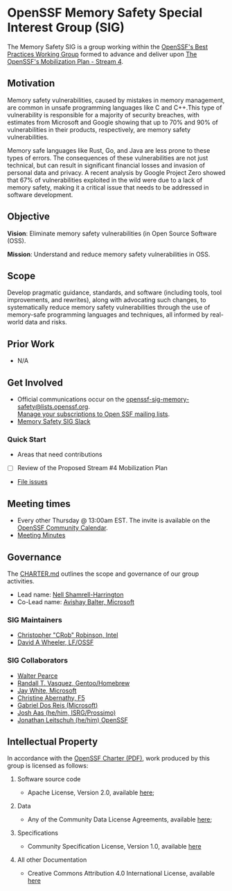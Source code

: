 # **OpenSSF Memory Safety Special Interest Group (SIG)**

The Memory Safety SIG is a group working within the [OpenSSF's Best Practices Working Group](https://github.com/ossf/wg-best-practices-os-developers) formed to advance and deliver upon [The OpenSSF's Mobilization Plan - Stream 4](https://8112310.fs1.hubspotusercontent-na1.net/hubfs/8112310/OpenSSF/White%20House%20OSS%20Mobilization%20Plan.pdf?hsCtaTracking=3b79d59d-e8d3-4c69-a67b-6b87b325313c%7C7a1a8b01-65ae-4bac-b97c-071dac09a2d8).

## **Motivation**

Memory safety vulnerabilities, caused by mistakes in memory management, are common in unsafe programming languages like C and C++.This type of vulnerability is responsible for a majority of security breaches, with estimates from Microsoft and Google showing that up to 70% and 90% of vulnerabilities in their products, respectively, are memory safety vulnerabilities.

Memory safe languages like Rust, Go, and Java are less prone to these types of errors. The consequences of these vulnerabilities are not just technical, but can result in significant financial losses and invasion of personal data and privacy. A recent analysis by Google Project Zero showed that 67% of vulnerabilities exploited in the wild were due to a lack of memory safety, making it a critical issue that needs to be addressed in software development.

## **Objective**

**Vision**: Eliminate memory safety vulnerabilities (in Open Source Software (OSS).

**Mission**: Understand and reduce memory safety vulnerabilities in OSS.

## **Scope**

Develop pragmatic guidance, standards, and software (including tools, tool improvements, and rewrites), along with advocating such changes, to systematically reduce memory safety vulnerabilities through the use of memory-safe programming languages and techniques, all informed by real-world data and risks.

## **Prior Work**

* N/A

## **Get Involved**

* Official communications occur on the [openssf-sig-memory-safety@lists.openssf.org](https://lists.openssf.org/g/openssf-sig-memory-safety/topics).  \
[Manage your subscriptions to Open SSF mailing lists](https://lists.openssf.org/g/main/subgroups).
* [Memory Safety SIG Slack](https://openssf.slack.com/archives/C03G8NZH58R)

### Quick Start

* Areas that need contributions
* [ ] Review of the Proposed Stream #4 Mobilization Plan
* [File issues](https://github.com/ossf/Memory-Safety/issues)

## **Meeting times**

* Every other Thursday @ 13:00am EST. The invite is available on the [OpenSSF Community Calendar](https://calendar.google.com/calendar/u/0/r?cid=czYzdm9lZmhwNWk5cGZsdGI1cTY3bmdwZXNAZ3JvdXAuY2FsZW5kYXIuZ29vZ2xlLmNvbQ).
* [Meeting Minutes](https://docs.google.com/document/d/1Ehpp1UmAIqMs0ZdKr15sd5MS48OeaGKB9H40htVehs4)

## **Governance**

The [CHARTER.md](CHARTER.md) outlines the scope and governance of our group activities.

* Lead name: [Nell Shamrell-Harrington](https://github.com/nellshamrell)
* Co-Lead name: [Avishay Balter, Microsoft](https://github.com/balteravishay)

### SIG Maintainers

* [Christopher "CRob" Robinson, Intel](https://github.com/SecurityCRob)
* [David A Wheeler, LF/OSSF](https://github.com/david-a-wheeler)

### SIG Collaborators

* [Walter Pearce](https://github.com/walterpearce)
* [Randall T. Vasquez, Gentoo/Homebrew](https://github.com/ran-dall)
* [Jay White, Microsoft](https://github.com/camaleon2016)
* [Christine Abernathy, F5](https://github.com/caabernathy)
* [Gabriel Dos Reis (Microsoft)](https://github.com/GabrielDosReis)
* [Josh Aas (he/him, ISRG/Prossimo)](https://github.com/bdaehlie)
* [Jonathan Leitschuh (he/him) OpenSSF](https://github.com/JLLeitschuh)

## **Intellectual Property**

In accordance with the [OpenSSF Charter (PDF)](https://charter.openssf.org/), work produced by this group is licensed as follows:

1. Software source code

    * Apache License, Version 2.0, available [here](https://www.apache.org/licenses/LICENSE-2.0);

2. Data

    * Any of the Community Data License Agreements, available [here](https://www.cdla.io);

3. Specifications

    * Community Specification License, Version 1.0, available [here](https://github.com/CommunitySpecification/1.0)

4. All other Documentation

    * Creative Commons Attribution 4.0 International License, available [here](https://creativecommons.org/licenses/by/4.0/)
